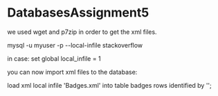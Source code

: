 # DatabasesAssignment5

we used wget and p7zip in order to get the xml files.

mysql -u myuser -p --local-infile stackoverflow

in case: set global local_infile = 1

you can now import xml files to the database:

load xml local infile 'Badges.xml'
into table badges
rows identified by '<row>';
